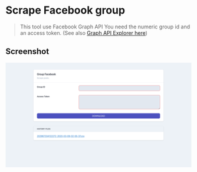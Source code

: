 # Scrape Facebook group

> This tool use Facebook Graph API
> You need the numeric group id and an access token. (See also [Graph API Explorer here](https://developers.facebook.com/tools/explorer/?method=GET&path=%7Bgroup-id%7D%2Ffeed&version=v6.0))

## Screenshot

![](screenshot.png)
